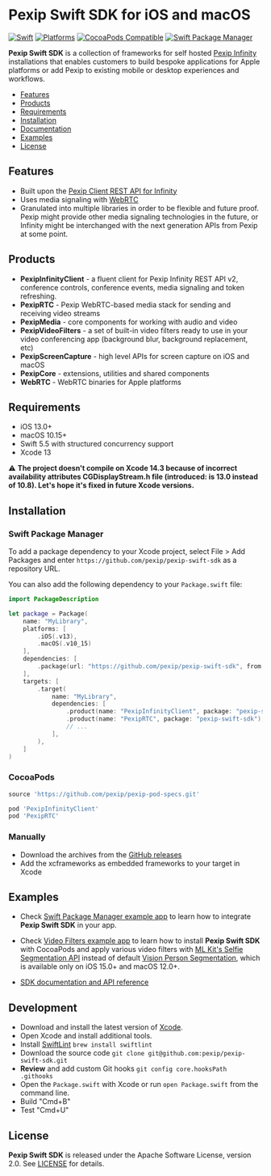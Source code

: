 # Pexip Swift SDK for iOS and macOS

[![Swift](https://img.shields.io/badge/Swift-5.5_5.6-orange?style=flat-square)](https://img.shields.io/badge/Swift-5.5_5.6-Orange?style=flat-square)
[![Platforms](https://img.shields.io/badge/Platforms-iOS_macOS-yellowgreen?style=flat-square)](https://img.shields.io/badge/Platforms-iOS_macOS-yellowgreen?style=flat-square)
[![CocoaPods Compatible](https://img.shields.io/badge/CocoaPods-compatible-green?style=flat-square)](https://img.shields.io/badge/CocoaPods-compatible-green?style=flat-square)
[![Swift Package Manager](https://img.shields.io/badge/Swift_Package_Manager-compatible-orange?style=flat-square)](https://img.shields.io/badge/Swift_Package_Manager-compatible-orange?style=flat-square)

**Pexip Swift SDK** is a collection of frameworks for self hosted [Pexip Infinity](https://docs.pexip.com/admin/admin_intro.htm) installations that enables customers to build bespoke applications for Apple platforms or add Pexip to existing mobile or desktop experiences and workflows.

- [Features](#features)
- [Products](#products)
- [Requirements](#requirements)
- [Installation](#installation)
- [Documentation](https://pexip.github.io/pexip-swift-sdk/sdk/documentation/pexipswiftsdk/)
- [Examples](#examples)
- [License](#license)

## Features

- Built upon the [Pexip Client REST API for Infinity](https://docs.pexip.com/api_client/api_rest.htm)
- Uses media signaling with [WebRTC](https://webrtc.org)
- Granulated into multiple libraries in order to be flexible and future proof. Pexip might provide other 
media signaling technologies in the future, or Infinity might be interchanged with the next generation APIs from Pexip at some point.

## Products

- **PexipInfinityClient** - a fluent client for Pexip Infinity REST API v2, conference controls, conference events, media signaling and token refreshing.
- **PexipRTC** - Pexip WebRTC-based media stack for sending and receiving video streams
- **PexipMedia** - core components for working with audio and video
- **PexipVideoFilters** - a set of built-in video filters ready to use in your video conferencing app (background blur, background replacement, etc)
- **PexipScreenCapture** - high level APIs for screen capture on iOS and macOS
- **PexipCore** - extensions, utilities and shared components
- **WebRTC** - WebRTC binaries for Apple platforms

## Requirements

- iOS 13.0+
- macOS 10.15+
- Swift 5.5 with structured concurrency support
- Xcode 13

:warning: **The project doesn't compile on Xcode 14.3 because of incorrect availability attributes CGDisplayStream.h file (introduced: is 13.0 instead of 10.8). Let's hope it's fixed in future Xcode versions.**

## Installation

### Swift Package Manager

To add a package dependency to your Xcode project, select File > Add Packages and enter 
`https://github.com/pexip/pexip-swift-sdk` as a repository URL.

You can also add the following dependency to your `Package.swift` file:
```swift
import PackageDescription

let package = Package(
    name: "MyLibrary",
    platforms: [
        .iOS(.v13),
        .macOS(.v10_15)
    ],
    dependencies: [
        .package(url: "https://github.com/pexip/pexip-swift-sdk", from: "0.1.0")
    ],
    targets: [
        .target(
            name: "MyLibrary",
            dependencies: [
                .product(name: "PexipInfinityClient", package: "pexip-swift-sdk"),
                .product(name: "PexipRTC", package: "pexip-swift-sdk"),
                // ...
            ],
        ),
    ]
)
```

### CocoaPods

```ruby
source 'https://github.com/pexip/pexip-pod-specs.git'

pod 'PexipInfinityClient'
pod 'PexipRTC'
```

### Manually

- Download the archives from the [GitHub releases](https://github.com/pexip/pexip-swift-sdk/releases)
- Add the xcframeworks as embedded frameworks to your target in Xcode

## Examples

- Check [Swift Package Manager example app](https://github.com/pexip/pexip-swift-sdk/tree/main/Examples/Conference) to learn how to integrate **Pexip Swift SDK** in your app.

- Check [Video Filters example app](https://github.com/pexip/pexip-swift-sdk/tree/main/Examples/VideoFilters) to learn how to install **Pexip Swift SDK** with CocoaPods and apply various video filters with [ML Kit's Selfie Segmentation API](https://developers.google.com/ml-kit) instead of default [Vision Person Segmentation](https://developer.apple.com/documentation/vision/vngeneratepersonsegmentationrequest), which is available only on iOS 15.0+ and macOS 12.0+.

- [SDK documentation and API reference](https://pexip.github.io/pexip-swift-sdk)

## Development

- Download and install the latest version of [Xcode](https://developer.apple.com/support/xcode/).
- Open Xcode and install additional tools.
- Install [SwiftLint](https://github.com/realm/SwiftLint) `brew install swiftlint`
- Download the source code `git clone git@github.com:pexip/pexip-swift-sdk.git`
- **Review** and add custom Git hooks `git config core.hooksPath .githooks`
- Open the `Package.swift` with Xcode or run `open Package.swift` from the command line.
- Build "Cmd+B"
- Test "Cmd+U"

## License

**Pexip Swift SDK** is released under the Apache Software License, version 2.0. 
See [LICENSE](https://github.com/pexip/pexip-swift-sdk/blob/main/LICENSE) for details.
